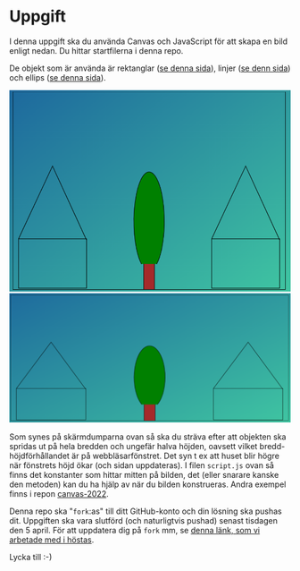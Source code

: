 # Uppgift

I denna uppgift ska du använda Canvas och JavaScript för att skapa en bild enligt nedan. Du hittar startfilerna i denna repo.

De objekt som är använda är rektanglar ([se denna sida](https://www.w3schools.com/tags/canvas_rect.asp)), linjer ([se denn sida](https://www.w3schools.com/tags/canvas_lineto.asp)) och ellips ([se denna sida](https://developer.mozilla.org/en-US/docs/Web/API/CanvasRenderingContext2D/ellipse)).

![](img/canvas-1.png)
![](img/canvas-2.png)

Som synes på skärmdumparna ovan så ska du sträva efter att objekten ska spridas ut på hela bredden och ungefär halva höjden, oavsett vilket bredd- höjdförhållandet är på webbläsarfönstret. Det syn t ex att huset blir högre när fönstrets höjd ökar (och sidan uppdateras). I filen `script.js` ovan så finns det konstanter som hittar mitten på bilden, det (eller snarare kanske den metoden) kan du ha hjälp av när du bilden konstrueras. Andra exempel finns i repon [canvas-2022](https://github.com/nika-edu/canvas-2022).

Denna repo ska "`fork`:as" till ditt GitHub-konto och din lösning ska pushas dit. Uppgiften ska vara slutförd (och naturligtvis pushad) senast tisdagen den 5 april. För att uppdatera dig på `fork` mm, se [denna länk, som vi arbetade med i höstas](https://github.com/nika-edu/github-vscode-kickoff).

Lycka till :-)